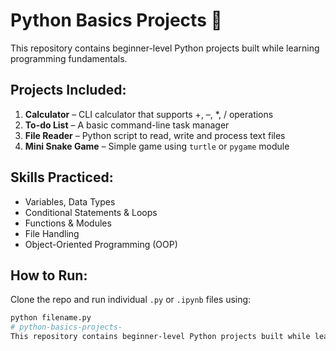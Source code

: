 # Python Basics Projects 🐍

This repository contains beginner-level Python projects built while learning programming fundamentals.

## Projects Included:

1. **Calculator** – CLI calculator that supports +, –, *, / operations
2. **To-do List** – A basic command-line task manager
3. **File Reader** – Python script to read, write and process text files
4. **Mini Snake Game** – Simple game using `turtle` or `pygame` module

## Skills Practiced:
- Variables, Data Types
- Conditional Statements & Loops
- Functions & Modules
- File Handling
- Object-Oriented Programming (OOP)

## How to Run:
Clone the repo and run individual `.py` or `.ipynb` files using:
```bash
python filename.py
# python-basics-projects-
This repository contains beginner-level Python projects built while learning programming fundamentals. It includes small but complete programs that demonstrate concepts like variables, loops, functions, conditionals, file handling, and basic OOP. Ideal for anyone starting their Python journey.
